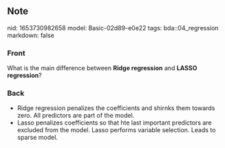 ## Note
nid: 1653730982658
model: Basic-02d89-e0e22
tags: bda::04_regression
markdown: false

### Front
What is the main difference between <b>Ridge regression</b> and
<b>LASSO regression</b>?

### Back
<ul>
  <li>Ridge regression penalizes the coefficients and shirnks them
  towards zero. All predictors are part of the model.
  <li>Lasso penalizes coefficients so that hte last important
  predictors are excluded from the model. Lasso performs variable
  selection. Leads to sparse model.
</ul>
